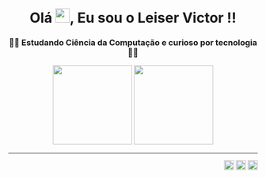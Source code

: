 <h1 align="center">Olá <img src="https://github.com/TheDudeThatCode/TheDudeThatCode/raw/master/Assets/Hi.gif" width="29px" style="max-width:100%;">, Eu sou o Leiser Victor !!</h1>
<h3 align="center"> 👨‍💻 Estudando Ciência da Computação e curioso por tecnologia 👨‍💻</h3>


  <div align="center">
  <img height="160em" src="https://github-readme-stats.vercel.app/api?username=LeiserVictor&show_icons=true&theme=tokyonight">
  <img height="160em" src="https://github-readme-stats.vercel.app/api/top-langs/?username=LeiserVictor&layout=compact&langs_count=16&theme=tokyonight" style="max-width:100%;">
  </div>
<hr>
<p align="right">
<a href="mailto:contato.leiservictor@gmail.com" target="_blank"><img alt="GIF" src="https://img.shields.io/badge/Gmail-D14836?style=for-the-badge&logo=gmail&logoColor=white" height="20rem" style="max-width:100%;"></a>
<a href="https://www.instagram.com/leiser.victorr/" target="_blank"><img alt="GIF" src="https://img.shields.io/badge/Instagram-E4405F?style=for-the-badge&logo=instagram&logoColor=white" height="20rem" style="max-width:100%;"></a>
<a href="www.linkedin.com/in/leiser-victor" target="_blank"><img alt="GIF" src="https://img.shields.io/badge/LinkedIn-0077B5?style=for-the-badge&logo=linkedin&logoColor=white" height="20rem" style="max-width:100%;"></a>
</a> </p>
